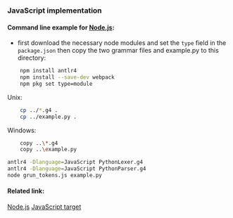 ### JavaScript implementation

#### Command line example for [Node.js](https://nodejs.org/en/download):
- first download the necessary node modules and set the ```type``` field in the ```package.json``` then copy the two grammar files and example.py to this directory:
```bash
    npm install antlr4
    npm install --save-dev webpack
    npm pkg set type=module
```

Unix:
```bash
    cp ../*.g4 .
    cp ../example.py .
```

Windows:
```bash
    copy ..\*.g4
    copy ..\example.py
```

```bash
antlr4 -Dlanguage=JavaScript PythonLexer.g4
antlr4 -Dlanguage=JavaScript PythonParser.g4
node grun_tokens.js example.py
```

#### Related link:
[Node.js](https://nodejs.org/en/download)
[JavaScript target](https://github.com/antlr/antlr4/blob/dev/doc/javascript-target.md)
